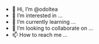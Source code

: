 - 👋 Hi, I’m @odoltea
- 👀 I’m interested in ...
- 🌱 I’m currently learning ...
- 💞️ I’m looking to collaborate on ...
- 📫 How to reach me ...

<!---
odoltea/odoltea is a ✨ special ✨ repository because its `README.md` (this file) appears on your GitHub profile.
You can click the Preview link to take a look at your changes.
--->
